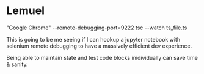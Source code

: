 # Lemuel

"Google Chrome" --remote-debugging-port=9222
tsc --watch ts_file.ts

This is going to be me seeing if I can hookup a jupyter notebook with selenium remote debugging to have a massively efficient dev experience.

Being able to maintain state and test code blocks inidividually can save time & sanity.
